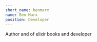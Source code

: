 ```yaml
---
short_name: benmarx
name: Ben Marx
position: Developer
---
```


Author and of elixir books and developer
